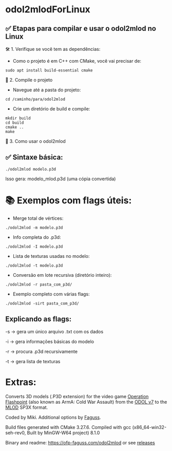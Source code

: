 # odol2mlodForLinux


## ✅ Etapas para compilar e usar o odol2mlod no Linux

🛠️ 1. Verifique se você tem as dependências:

- Como o projeto é em C++ com CMake, você vai precisar de:

```
sudo apt install build-essential cmake
```

📁 2. Compile o projeto
- Navegue até a pasta do projeto:

```
cd /caminho/para/odol2mlod
```
- Crie um diretório de build e compile:

```
mkdir build
cd build
cmake ..
make
```

🚀 3. Como usar o odol2mlod
## ✅ Sintaxe básica:

```
./odol2mlod modelo.p3d
```

Isso gera: modelo_mlod.p3d (uma cópia convertida)

# 📚 Exemplos com flags úteis:

- Merge total de vértices:
```
./odol2mlod -m modelo.p3d
```

- Info completa do .p3d:
```
./odol2mlod -I modelo.p3d
```

- Lista de texturas usadas no modelo:
```
./odol2mlod -t modelo.p3d
```

- Conversão em lote recursiva (diretório inteiro):
```
./odol2mlod -r pasta_com_p3d/
```

- Exemplo completo com várias flags:
```
./odol2mlod -sirt pasta_com_p3d/
```

## Explicando as flags:

-s → gera um único arquivo .txt com os dados

-i → gera informações básicas do modelo

-r → procura .p3d recursivamente

-t → gera lista de texturas

# Extras:

Converts 3D models (.P3D extension) for the video game [Operation Flashpoint](https://en.wikipedia.org/wiki/Operation_Flashpoint:_Cold_War_Crisis) (also known as ArmA: Cold War Assault) from the [ODOL v7](https://community.bistudio.com/wiki/P3D_File_Format_-_ODOLV7) to the [MLOD](https://community.bistudio.com/wiki/P3D_File_Format_-_MLOD) SP3X format.

Coded by Miki. Additional options by [Faguss](https://ofp-faguss.com).

Build files generated with CMake 3.27.6. Compiled with gcc (x86_64-win32-seh-rev0, Built by MinGW-W64 project) 8.1.0

Binary and readme: https://ofp-faguss.com/odol2mlod or see [releases](https://github.com/Faguss/odol2mlod/releases)
